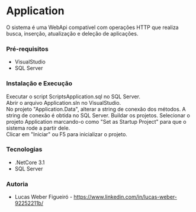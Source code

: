 # Application

O sistema é uma WebApi compatível com operações HTTP que realiza busca, inserção, atualização e deleção de aplicações.

### Pré-requisitos

* VisualStudio
* SQL Server 

### Instalação e Execução

Executar o script ScriptsApplication.sql no SQL Server.  
Abrir o arquivo Application.sln no VisualStudio.  
No projeto "Application.Data", alterar a string de conexão dos métodos. A string de conexão é obtida no SQL Server. 
Buildar os projetos.
Selecionar o projeto Application marcando-o como "Set as Startup Project" para que o sistema rode a partir dele.  
Clicar em "Iniciar" ou F5 para inicializar o projeto.  


### Tecnologias

* .NetCore 3.1
* SQL Server

### Autoria

* Lucas Weber Figueiró - https://www.linkedin.com/in/lucas-weber-92252211b/
